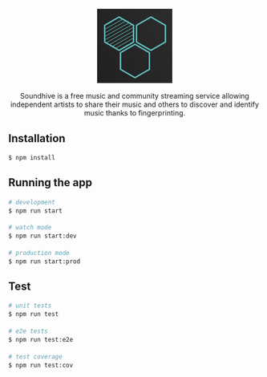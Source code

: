 <p align="center">
  <a href="#" target="blank"><img src="assets/logo.png" width="150" alt="Soundhive Logo" /></a>
</p>
  
<p align="center">Soundhive is a free music and community streaming service allowing independent artists to share their music and others to discover and identify music thanks to fingerprinting.</p>
  
## Installation

```bash
$ npm install
```

## Running the app

```bash
# development
$ npm run start

# watch mode
$ npm run start:dev

# production mode
$ npm run start:prod
```

## Test

```bash
# unit tests
$ npm run test

# e2e tests
$ npm run test:e2e

# test coverage
$ npm run test:cov
```
